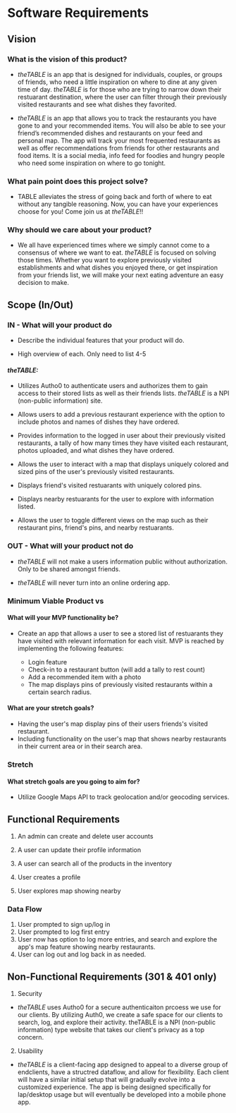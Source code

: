 # Software Requirements

## Vision

<!-- Minimum Length: 3-5 sentences -->

### What is the vision of this product?

- _theTABLE_ is an app that is designed for individuals, couples, or groups of friends, who need a little inspiration on where to dine at any given time of day. _theTABLE_ is for those who are trying to narrow down their restuarant destination, where the user can filter through their previously visited restaurants and see what dishes they favorited.

- _theTABLE_ is an app that allows you to track the restaurants you have gone to and your recommended items. You will also be able to see your friend’s recommended dishes and restaurants on your feed and personal map. The app will track your most frequented restaurants as well as offer recommendations from friends for other restaurants and food items. It is a social media, info feed for foodies and hungry people who need some inspiration on where to go tonight.

### What pain point does this project solve?

- TABLE alleviates the stress of going back and forth of where to eat without any tangible reasoning. Now, you can have your experiences choose for you! Come join us at _*theTABLE*_!!

### Why should we care about your product?

- We all have experienced times where we simply cannot come to a consensus of where we want to eat. _theTABLE_ is focused on solving those times. Whether you want to explore previously visited establishments and what dishes you enjoyed there, or get inspiration from your friends list, we will make your next eating adventure an easy decision to make.

## Scope (In/Out)

### IN - What will your product do

- Describe the individual features that your product will do.

- High overview of each. Only need to list 4-5

#### _theTABLE:_

- Utilizes Autho0 to authenticate users and authorizes them to gain access to their stored lists as well as their friends lists. _theTABLE_ is a NPI (non-public information) site.

- Allows users to add a previous restaurant experience with the option to include photos and names of dishes they have ordered.

- Provides information to the logged in user about their previously visited restaurants, a tally of how many times they have visited each restaurant, photos uploaded, and what dishes they have ordered.

- Allows the user to interact with a map that displays uniquely colored and sized pins of the user's previously visited restaurants.

- Displays friend's visited restuarants with uniquely colored pins.

- Displays nearby restuarants for the user to explore with information listed.

- Allows the user to toggle different views on the map such as their restaurant pins, friend's pins, and nearby restuarants.

### OUT - What will your product not do

<!-- - These should be features that you will make very clear from the beginning that you will not do during development. These should be limited and very few. Pick your battles wisely. This should only be 1 or 2 things. Example: My website will never turn into an IOS or Android app. -->

- _theTABLE_ will not make a users information public without authorization. Only to be shared amongst friends.

- _theTABLE_ will never turn into an online ordering app.

### Minimum Viable Product vs

#### What will your MVP functionality be?

- Create an app that allows a user to see a stored list of restuarants they have visited with relevant information for each visit. MVP is reached by implementing the following features:

  - Login feature
  - Check-in to a restaurant button (will add a tally to rest count)
  - Add a recommended item with a photo
  - The map displays pins of previously visited restaurants within a certain search radius.

#### What are your stretch goals?

- Having the user's map display pins of their users friends's visited restaurant.
- Including functionality on the user's map that shows nearby restaurants in their current area or in their search area.

### Stretch

#### What stretch goals are you going to aim for?

- Utilize Google Maps API to track geolocation and/or geocoding services.

## Functional Requirements

<!-- List the functionality of your product. This will consist of tasks such as the following: -->

1. An admin can create and delete user accounts
2. A user can update their profile information
3. A user can search all of the products in the inventory

4. User creates a profile
5. User explores map showing nearby

### Data Flow

<!-- Describe the flow of data in your application. Write out what happens from the time the user begins using the app to the time the user is done with the app. Think about the “Happy Path” of the application. Describe through visuals and text what requests are made, and what data is processed, in addition to any other details about how the user moves through the site. -->

1. User prompted to sign up/log in
2. User prompted to log first entry
3. User now has option to log more entries, and search and explore the app's map feature showing nearby restaurants.
4. User can log out and log back in as needed.

## Non-Functional Requirements (301 & 401 only)

<!-- Non-functional requirements are requirements that are not directly related to the functionality of the application but still important to the app. -->

1. Security

- _theTABLE_ uses Autho0 for a secure authenticaiton prcoess we use for our clients. By utilizing Auth0, we create a safe space for our clients to search, log, and explore their activity. theTABLE is a NPI (non-public information) type website that takes our client's privacy as a top concern.

2. Usability

- _theTABLE_ is a client-facing app designed to appeal to a diverse group of endclients, have a structred dataflow, and allow for flexibility. Each client will have a similar initial setup that will gradually evolve into a customized experience. The app is being designed specifically for lap/desktop usage but will eventually be developed into a mobile phone app.
